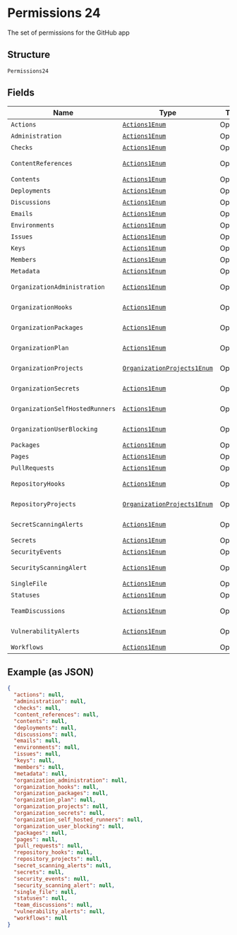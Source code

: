 
# Permissions 24

The set of permissions for the GitHub app

## Structure

`Permissions24`

## Fields

| Name | Type | Tags | Description | Getter | Setter |
|  --- | --- | --- | --- | --- | --- |
| `Actions` | [`Actions1Enum`](../../doc/models/actions-1-enum.md) | Optional | - | Actions1Enum getActions() | setActions(Actions1Enum actions) |
| `Administration` | [`Actions1Enum`](../../doc/models/actions-1-enum.md) | Optional | - | Actions1Enum getAdministration() | setAdministration(Actions1Enum administration) |
| `Checks` | [`Actions1Enum`](../../doc/models/actions-1-enum.md) | Optional | - | Actions1Enum getChecks() | setChecks(Actions1Enum checks) |
| `ContentReferences` | [`Actions1Enum`](../../doc/models/actions-1-enum.md) | Optional | - | Actions1Enum getContentReferences() | setContentReferences(Actions1Enum contentReferences) |
| `Contents` | [`Actions1Enum`](../../doc/models/actions-1-enum.md) | Optional | - | Actions1Enum getContents() | setContents(Actions1Enum contents) |
| `Deployments` | [`Actions1Enum`](../../doc/models/actions-1-enum.md) | Optional | - | Actions1Enum getDeployments() | setDeployments(Actions1Enum deployments) |
| `Discussions` | [`Actions1Enum`](../../doc/models/actions-1-enum.md) | Optional | - | Actions1Enum getDiscussions() | setDiscussions(Actions1Enum discussions) |
| `Emails` | [`Actions1Enum`](../../doc/models/actions-1-enum.md) | Optional | - | Actions1Enum getEmails() | setEmails(Actions1Enum emails) |
| `Environments` | [`Actions1Enum`](../../doc/models/actions-1-enum.md) | Optional | - | Actions1Enum getEnvironments() | setEnvironments(Actions1Enum environments) |
| `Issues` | [`Actions1Enum`](../../doc/models/actions-1-enum.md) | Optional | - | Actions1Enum getIssues() | setIssues(Actions1Enum issues) |
| `Keys` | [`Actions1Enum`](../../doc/models/actions-1-enum.md) | Optional | - | Actions1Enum getKeys() | setKeys(Actions1Enum keys) |
| `Members` | [`Actions1Enum`](../../doc/models/actions-1-enum.md) | Optional | - | Actions1Enum getMembers() | setMembers(Actions1Enum members) |
| `Metadata` | [`Actions1Enum`](../../doc/models/actions-1-enum.md) | Optional | - | Actions1Enum getMetadata() | setMetadata(Actions1Enum metadata) |
| `OrganizationAdministration` | [`Actions1Enum`](../../doc/models/actions-1-enum.md) | Optional | - | Actions1Enum getOrganizationAdministration() | setOrganizationAdministration(Actions1Enum organizationAdministration) |
| `OrganizationHooks` | [`Actions1Enum`](../../doc/models/actions-1-enum.md) | Optional | - | Actions1Enum getOrganizationHooks() | setOrganizationHooks(Actions1Enum organizationHooks) |
| `OrganizationPackages` | [`Actions1Enum`](../../doc/models/actions-1-enum.md) | Optional | - | Actions1Enum getOrganizationPackages() | setOrganizationPackages(Actions1Enum organizationPackages) |
| `OrganizationPlan` | [`Actions1Enum`](../../doc/models/actions-1-enum.md) | Optional | - | Actions1Enum getOrganizationPlan() | setOrganizationPlan(Actions1Enum organizationPlan) |
| `OrganizationProjects` | [`OrganizationProjects1Enum`](../../doc/models/organization-projects-1-enum.md) | Optional | - | OrganizationProjects1Enum getOrganizationProjects() | setOrganizationProjects(OrganizationProjects1Enum organizationProjects) |
| `OrganizationSecrets` | [`Actions1Enum`](../../doc/models/actions-1-enum.md) | Optional | - | Actions1Enum getOrganizationSecrets() | setOrganizationSecrets(Actions1Enum organizationSecrets) |
| `OrganizationSelfHostedRunners` | [`Actions1Enum`](../../doc/models/actions-1-enum.md) | Optional | - | Actions1Enum getOrganizationSelfHostedRunners() | setOrganizationSelfHostedRunners(Actions1Enum organizationSelfHostedRunners) |
| `OrganizationUserBlocking` | [`Actions1Enum`](../../doc/models/actions-1-enum.md) | Optional | - | Actions1Enum getOrganizationUserBlocking() | setOrganizationUserBlocking(Actions1Enum organizationUserBlocking) |
| `Packages` | [`Actions1Enum`](../../doc/models/actions-1-enum.md) | Optional | - | Actions1Enum getPackages() | setPackages(Actions1Enum packages) |
| `Pages` | [`Actions1Enum`](../../doc/models/actions-1-enum.md) | Optional | - | Actions1Enum getPages() | setPages(Actions1Enum pages) |
| `PullRequests` | [`Actions1Enum`](../../doc/models/actions-1-enum.md) | Optional | - | Actions1Enum getPullRequests() | setPullRequests(Actions1Enum pullRequests) |
| `RepositoryHooks` | [`Actions1Enum`](../../doc/models/actions-1-enum.md) | Optional | - | Actions1Enum getRepositoryHooks() | setRepositoryHooks(Actions1Enum repositoryHooks) |
| `RepositoryProjects` | [`OrganizationProjects1Enum`](../../doc/models/organization-projects-1-enum.md) | Optional | - | OrganizationProjects1Enum getRepositoryProjects() | setRepositoryProjects(OrganizationProjects1Enum repositoryProjects) |
| `SecretScanningAlerts` | [`Actions1Enum`](../../doc/models/actions-1-enum.md) | Optional | - | Actions1Enum getSecretScanningAlerts() | setSecretScanningAlerts(Actions1Enum secretScanningAlerts) |
| `Secrets` | [`Actions1Enum`](../../doc/models/actions-1-enum.md) | Optional | - | Actions1Enum getSecrets() | setSecrets(Actions1Enum secrets) |
| `SecurityEvents` | [`Actions1Enum`](../../doc/models/actions-1-enum.md) | Optional | - | Actions1Enum getSecurityEvents() | setSecurityEvents(Actions1Enum securityEvents) |
| `SecurityScanningAlert` | [`Actions1Enum`](../../doc/models/actions-1-enum.md) | Optional | - | Actions1Enum getSecurityScanningAlert() | setSecurityScanningAlert(Actions1Enum securityScanningAlert) |
| `SingleFile` | [`Actions1Enum`](../../doc/models/actions-1-enum.md) | Optional | - | Actions1Enum getSingleFile() | setSingleFile(Actions1Enum singleFile) |
| `Statuses` | [`Actions1Enum`](../../doc/models/actions-1-enum.md) | Optional | - | Actions1Enum getStatuses() | setStatuses(Actions1Enum statuses) |
| `TeamDiscussions` | [`Actions1Enum`](../../doc/models/actions-1-enum.md) | Optional | - | Actions1Enum getTeamDiscussions() | setTeamDiscussions(Actions1Enum teamDiscussions) |
| `VulnerabilityAlerts` | [`Actions1Enum`](../../doc/models/actions-1-enum.md) | Optional | - | Actions1Enum getVulnerabilityAlerts() | setVulnerabilityAlerts(Actions1Enum vulnerabilityAlerts) |
| `Workflows` | [`Actions1Enum`](../../doc/models/actions-1-enum.md) | Optional | - | Actions1Enum getWorkflows() | setWorkflows(Actions1Enum workflows) |

## Example (as JSON)

```json
{
  "actions": null,
  "administration": null,
  "checks": null,
  "content_references": null,
  "contents": null,
  "deployments": null,
  "discussions": null,
  "emails": null,
  "environments": null,
  "issues": null,
  "keys": null,
  "members": null,
  "metadata": null,
  "organization_administration": null,
  "organization_hooks": null,
  "organization_packages": null,
  "organization_plan": null,
  "organization_projects": null,
  "organization_secrets": null,
  "organization_self_hosted_runners": null,
  "organization_user_blocking": null,
  "packages": null,
  "pages": null,
  "pull_requests": null,
  "repository_hooks": null,
  "repository_projects": null,
  "secret_scanning_alerts": null,
  "secrets": null,
  "security_events": null,
  "security_scanning_alert": null,
  "single_file": null,
  "statuses": null,
  "team_discussions": null,
  "vulnerability_alerts": null,
  "workflows": null
}
```

